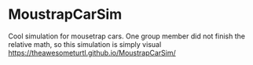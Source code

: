# MoustrapCarSim
Cool simulation for mousetrap cars. One group member did not finish the relative math, so this simulation is simply visual
https://theawesometurtl.github.io/MoustrapCarSim/
